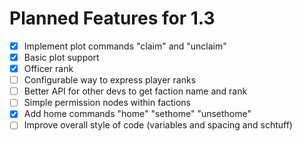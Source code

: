 # Planned Features for 1.3
- [X] Implement plot commands "claim" and "unclaim"
- [X] Basic plot support
- [X] Officer rank
- [ ] Configurable way to express player ranks
- [ ] Better API for other devs to get faction name and rank
- [ ] Simple permission nodes within factions
- [X] Add home commands "home" "sethome" "unsethome"
- [ ] Improve overall style of code (variables and spacing and schtuff)
